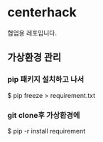 # centerhack

협업용 레포입니다.

## 가상환경 관리
### pip 패키지 설치하고 나서
$ pip freeze > requirement.txt

### git clone후 가상환경에
$ pip -r install requirement
